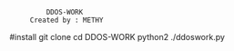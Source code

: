
             DDOS-WORK            
         Created by : METHY              

#install
git clone 
cd DDOS-WORK
python2 ./ddoswork.py

